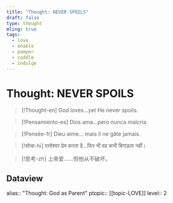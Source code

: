 ```yaml
---
title: "Thought: NEVER SPOILS"
draft: false
type: thought
mling: true
tags:
  - love
  - enable
  - pamper
  - coddle
  - indulge
---
```


# Thought: NEVER SPOILS
>[!Thought-en]
>God loves...yet He never spoils.

>[!Pensamiento-es]
>Dios ama...pero nunca malcría.

>[!Pensée-fr]
>Dieu aime... mais il ne gâte jamais.

>[!सोचा-hi]
>परमेश्वर प्रेम करता है...फिर भी वह कभी बिगाड़ता नहीं।

>[!思考-zh]
>上帝爱……但他从不破坏。

## Dataview
alias:: "Thought: God as Parent"
ptopic:: [[topic-LOVE]]
level:: 2